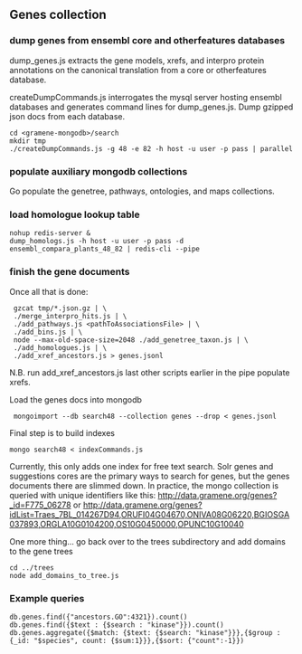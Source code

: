 ## Genes collection
###  dump genes from ensembl core and otherfeatures databases
dump_genes.js extracts the gene models, xrefs, and interpro protein annotations on the canonical translation from a core or otherfeatures database.

createDumpCommands.js interrogates the mysql server hosting ensembl databases and generates command lines for dump_genes.js.
Dump gzipped json docs from each database.
```
cd <gramene-mongodb>/search
mkdir tmp
./createDumpCommands.js -g 48 -e 82 -h host -u user -p pass | parallel
```

### populate auxiliary mongodb collections
Go populate the genetree, pathways, ontologies, and maps collections.
### load homologue lookup table
```
nohup redis-server &
dump_homologs.js -h host -u user -p pass -d ensembl_compara_plants_48_82 | redis-cli --pipe
```

### finish the gene documents
Once all that is done:
```
 gzcat tmp/*.json.gz | \
 ./merge_interpro_hits.js | \
 ./add_pathways.js <pathToAssociationsFile> | \
 ./add_bins.js | \
 node --max-old-space-size=2048 ./add_genetree_taxon.js | \
 ./add_homologues.js | \
 ./add_xref_ancestors.js > genes.jsonl
```
N.B. run add_xref_ancestors.js last other scripts earlier in the pipe populate xrefs.

Load the genes docs into mongodb
```
 mongoimport --db search48 --collection genes --drop < genes.jsonl
```

Final step is to build indexes
```
mongo search48 < indexCommands.js
```
Currently, this only adds one index for free text search. Solr genes and suggestions cores are the primary ways to search for genes, but the genes documents there are slimmed down. In practice, the mongo collection is queried with unique identifiers like this:
http://data.gramene.org/genes?_id=F775_06278 
or
http://data.gramene.org/genes?idList=Traes_7BL_014267D94,ORUFI04G04670,ONIVA08G06220,BGIOSGA037893,ORGLA10G0104200,OS10G0450000,OPUNC10G10040


One more thing...
go back over to the trees subdirectory and add domains to the gene trees
```
cd ../trees
node add_domains_to_tree.js
```
### Example queries
```
db.genes.find({"ancestors.GO":4321}).count()
db.genes.find({$text : {$search : "kinase"}}).count()
db.genes.aggregate({$match: {$text: {$search: "kinase"}}},{$group : {_id: "$species", count: {$sum:1}}},{$sort: {"count":-1}})
```
